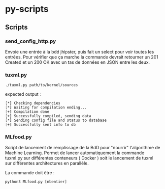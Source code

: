 # py-scripts

## Scripts

### send_config_http.py
Envoie une entrée à la bdd jhipster, puis fait un select pour voir toutes les entrées. Pour vérifier que ça marche la commande devrait retourner un 201 Created et un 200 OK avec un tas de données en JSON entre les deux.

### tuxml.py
    ./tuxml.py path/to/kernel/sources

expected output :

    [*] Checking dependencies
    [*] Waiting for compilation ending...
    [+] Compilation done
    [+] Successfully compiled, sending data
    [*] Sending config file and status to database
    [+] Successfully sent info to db

### MLfood.py

  Script de lancement de remplissage de la BdD pour "nourrir" l'algorithme de Machine Learning.
  Permet de lancer automatiquement la commande tuxml.py sur différentes conteneurs ( Docker ) soit le lancement de tuxml sur différentes architectures en parallèle.

  La commande doit être :

    python3 MLfood.py [nbentier]
